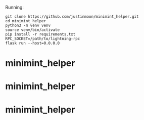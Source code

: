 
Running:

```
git clone https://github.com/justinmoon/minimint_helper.git
cd minimint_helper
python3 -m venv venv
source venv/bin/activate
pip install -r requirements.txt
RPC_SOCKET=/path/to/lightning-rpc
flask run --host=0.0.0.0
```
# minimint_helper
# minimint_helper
# minimint_helper

